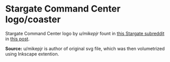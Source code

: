 # Stargate Command Center logo/coaster
Stargate Command Center logo by _u/mikepjr_ fount in [this Stargate subreddit](https://www.reddit.com/r/Stargate/) in [this post](https://www.reddit.com/r/Stargate/comments/g6czl5/could_never_find_a_great_sgc_logo_so_i_decided_to/).

**Source:** u/mikepjr is author of original svg file, which was then volumetrized using Inkscape extention.